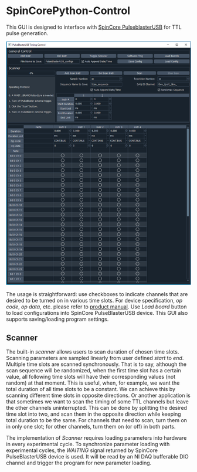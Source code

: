 # SpinCorePython-Control

This GUI is designed to interface with [SpinCore PulseblasterUSB](https://www.spincore.com/products/PulseBlasterUSB/) for TTL pulse generation.

![screenshot](screenshot.png)

The usage is straightforward: use checkboxes to indicate channels that are desired to be turned on in various time slots. For device specification, _op code_, _op data_, etc. please refer to [product manual](http://www.spincore.com/CD/PulseBlasterUSB/v2/PulseBlasterUSB_v2_manual.pdf). Use _Load board_ button to load configurations into SpinCore PulseBlasterUSB device. This GUI also supports saving/loading program settings.

## Scanner
The built-in _scanner_ allows users to scan duration of chosen time slots. Scanning parameters are sampled linearly from user defined _start_ to _end_. Multiple time slots are scanned synchronously. That is to say, although the scan sequence will be randomized, when the first time slot has a certain value, all following time slots will have their corresponding values (not random) at that moment. This is useful, when, for example, we want the total duration of all time slots to be a constant. We can achieve this by scanning different time slots in opposite directions. Or another application is that sometimes we want to scan the timing of some TTL channels but leave the other channels uninterrupted. This can be done by splitting the desired time slot into two, and scan them in the opposite direction while keeping total duration to be the same. For channels that need to scan, turn them on in only one slot; for other channels, turn them on (or off) in both parts.   

The implementation of _Scanner_ requires loading parameters into hardware in every experimental cycle. To synchronize parameter loading with experimental cycles, the _WAITING_ signal returned by SpinCore PulseBlasterUSB device is used. It will be read by an NI DAQ bufferable DIO channel and trigger the program for new parameter loading. 
